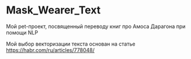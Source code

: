 # Mask_Wearer_Text
Мой pet-проект, посвященный переводу книг про Амоса Дарагона при помощи NLP

Мой выбор векторизации текста основан на статье https://habr.com/ru/articles/778048/ 
